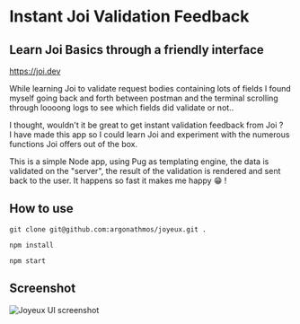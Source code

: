 # Instant Joi Validation Feedback

## Learn Joi Basics through a friendly interface

https://joi.dev

While learning Joi to validate request bodies containing lots of fields I found myself going back and forth between postman and the terminal scrolling through loooong logs to see which fields did validate or not..   

I thought, wouldn't it be great to get instant validation feedback from Joi ?   
I have made this app so I could learn Joi and experiment with the numerous functions Joi offers out of the box. 

This is a simple Node app, using Pug as templating engine, the data is validated on the "server", the result of the validation is rendered and sent back to the user. It happens so fast it makes me happy 😁  !

## How to use

`````
git clone git@github.com:argonathmos/joyeux.git .
`````

````
npm install
````

```
npm start
```

## Screenshot 

![Joyeux UI screenshot](![Screenshot_2021-04-28](https://user-images.githubusercontent.com/65337143/119224195-39898600-baf5-11eb-8ceb-913d7ce4cc97.png)
)
